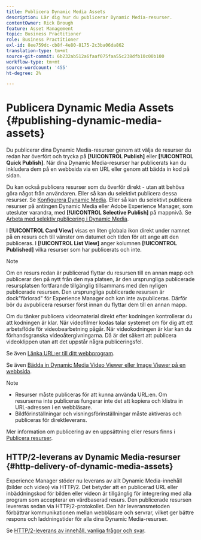 ```yaml
---
title: Publicera Dynamic Media Assets
description: Lär dig hur du publicerar Dynamic Media-resurser.
contentOwner: Rick Brough
feature: Asset Management
topic: Business Practitioner
role: Business Practitioner
exl-id: 8ee759dc-cb8f-4e80-8175-2c3ba06da862
translation-type: tm+mt
source-git-commit: 6b232ab512a6faaf075faa55c238dfb10c00b100
workflow-type: tm+mt
source-wordcount: '455'
ht-degree: 2%

---
```


# Publicera Dynamic Media Assets {#publishing-dynamic-media-assets}

Du publicerar dina Dynamic Media-resurser genom att välja de resurser du redan har överfört och trycka på **[!UICONTROL Publish]** eller **[!UICONTROL Quick Publish]**. När dina Dynamic Media-resurser har publicerats kan du inkludera dem på en webbsida via en URL eller genom att bädda in kod på sidan.

Du kan också publicera resurser som du överför direkt - utan att behöva göra något från användaren. Eller så kan du selektivt publicera dessa resurser. Se [Konfigurera Dynamic Media](config-dm.md). Eller så kan du selektivt publicera resurser på antingen Dynamic Media eller Adobe Experience Manager, som utesluter varandra, med **[!UICONTROL Selective Publish]** på mappnivå. Se [Arbeta med selektiv publicering i Dynamic Media](/help/assets/dynamic-media/selective-publishing.md).

I **[!UICONTROL Card View]** visas en liten globala ikon direkt under namnet på en resurs och till vänster om datumet och tiden för att ange att den publiceras. I **[!UICONTROL List View]** anger kolumnen **[!UICONTROL Published]** vilka resurser som har publicerats och inte.

>[!NOTE]
>
>Om en resurs redan är publicerad flyttar du resursen till en annan mapp och publicerar den på nytt från den nya platsen, är den ursprungliga publicerade resursplatsen fortfarande tillgänglig tillsammans med den nyligen publicerade resursen. Den ursprungliga publicerade resursen är dock&quot;förlorad&quot; för Experience Manager och kan inte avpubliceras. Därför bör du avpublicera resurser först innan du flyttar dem till en annan mapp.

Om du tänker publicera videomaterial direkt efter kodningen kontrollerar du att kodningen är klar. När videofilmer kodas talar systemet om för dig att ett arbetsflöde för videobearbetning pågår. När videokodningen är klar kan du förhandsgranska videoåtergivningarna. Då är det säkert att publicera videoklippen utan att det uppstår några publiceringsfel.

Se även [Länka URL:er till ditt webbprogram](linking-urls-to-yourwebapplication.md).

Se även [Bädda in Dynamic Media Video Viewer eller Image Viewer på en webbsida](embed-code.md).

>[!NOTE]
>
>* Resurser måste publiceras för att kunna använda URL:en. Om resurserna inte publiceras fungerar inte det att kopiera och klistra in URL-adressen i en webbläsare.
>* Bildförinställningar och visningsförinställningar måste aktiveras och publiceras för direktleverans.

>



Mer information om publicering av en uppsättning eller resurs finns i [Publicera resurser](/help/assets/manage-digital-assets.md).

## HTTP/2-leverans av Dynamic Media-resurser {#http-delivery-of-dynamic-media-assets}

Experience Manager stöder nu leverans av allt Dynamic Media-innehåll (bilder och video) via HTTP/2. Det betyder att en publicerad URL eller inbäddningskod för bilden eller videon är tillgänglig för integrering med alla program som accepterar en värdbaserad resurs. Den publicerade resursen levereras sedan via HTTP/2-protokollet. Den här leveransmetoden förbättrar kommunikationen mellan webbläsare och servrar, vilket ger bättre respons och laddningstider för alla dina Dynamic Media-resurser.

Se [HTTP/2-leverans av innehåll, vanliga frågor och svar](/help/assets/dynamic-media/http2faq.md).

<!--this md file used to reside under sites-administering-->
